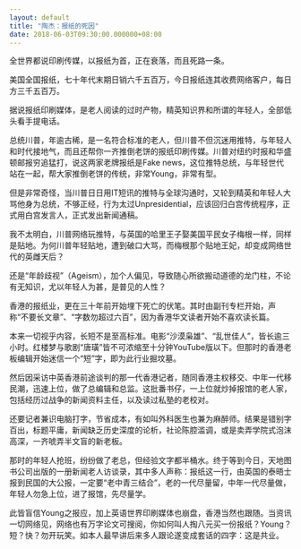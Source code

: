 ```yaml
---
layout: default
title: "陶杰：报纸的死因"
date: 2018-06-03T09:30:00.000000+08:00
---
```


全世界都说印刷传媒，以报纸为首，正在衰落，而且死路一条。

美国全国报纸，七十年代末期日销六千五百万，今日报纸连其收费网络客户，每日方三千五百万。

据说报纸印刷媒体，是老人阅读的过时产物，精英知识界和所谓的年轻人，全部低头看手提电话。

总统川普，年逾古稀，是一名符合标准的老人，但川普不但沉迷用推特，与年轻人和时代接地气，而且还帮你一齐推倒老饼的报纸印刷传媒。川普对纽约时报和华盛顿邮报穷追猛打，说这两家老牌报纸是Fake news，这位推特总统，与年轻世代站在一起，帮大家推倒老饼的传统，非常Young，非常有型。

但是非常奇怪，当川普日日用IT短讯的推特与全球沟通时，又轮到精英和年轻人大骂他身为总统，不够正经，行为太过Unpresidential，应该回归白宫传统程序，正式用白宫发言人，正式发出新闻通稿。

我不太明白，川普网络玩推特，与英国的哈里王子娶美国平民女子梅根一样，同样是贴地。为何川普年轻贴地，遭到破口大骂，而梅根那个贴地王妃，却变成网络世代的英雌天后？

还是“年龄歧视”（Ageism），加个人偏见，导致随心所欲搬动道德的龙门柱，不论有无知识，尤以年轻人为甚，是普见的人性？

香港的报纸业，更在三十年前开始埋下死亡的伏笔。其时由副刊专栏开始，声称“不要长文章”、“字数勿超过六百”，因为香港华文读者开始不喜欢读长篇。

本来一切视乎内容，长短不是至高标准。电影“沙漠枭雄”、“乱世佳人”，皆长逾三小时。红楼梦与歌剧“唐璜”皆不可浓缩至十分钟YouTube版以下。但那时的香港老板编辑开始迷信一个“短”字，即为此行业掘坟墓。

然后因采访中英香港前途谈判的那一代香港记者，随同香港主权移交、中年一代移民潮，迅速上位，做了总编辑和总监。这批番书仔，一上位就炒掉报馆的老人家，包括经历过战争的新闻资料主任，以及读过私塾的老校对。

还要记者兼识电脑打字，节省成本，有如叫外科医生也兼为麻醉师。结果是错别字百出，标题平庸，新闻缺乏历史深度的论析，社论陈腔滥调，或是卖弄学院式泡沫高深，一齐唬弄半文盲的新老板。

那时的年轻人抢班，纷纷做了老总，但经验文字都半桶水。终于等到今日，天地图书公司出版的一册新闻老人访谈录，其中多人声称：报纸这一行，由英国的泰晤士报到民国的大公报，一定要“老中青三结合”，老的一代尽量留，中年一代尽量做，年轻人勿急上位，进了报馆，先尽量学。

此皆盲信Young之报应，加上英语世界印刷媒体也崩盘，香港当然也跟随。当资讯一切网络见，网络也有万字论文可搜阅，你如何叫人掏八元买一份报纸？Young？短？快？勿开玩笑。如本人最早讲后来多人跟论遂变成套话的四字：这是共业。

